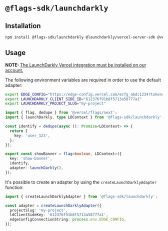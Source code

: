 # `@flags-sdk/launchdarkly`

## Installation

```sh
npm install @flags-sdk/launchdarkly @launchdarkly/vercel-server-sdk @vercel/edge-config
```

## Usage

**NOTE:** [The LaunchDarkly Vercel integration must be installed on our account.](https://vercel.com/integrations/launchdarkly)

The following environment variables are required in order to use the default adapter:

```sh
export EDGE_CONFIG="https://edge-config.vercel.com/ecfg_abdc1234?token=xxx-xxx-xxx" # Provided by Vercel when connecting an Edge Config to the project
export LAUNCHDARKLY_CLIENT_SIDE_ID="612376f91b8f5713a58777a1"
export LAUNCHDARKLY_PROJECT_SLUG="my-project"
```

```ts
import { flag, dedupe } from '@vercel/flags/next';
import { launchDarkly, type LDContext } from '@flags-sdk/launchdarkly';

const identify = dedupe(async (): Promise<LDContext> => {
  return {
    key: 'user_123',
  };
});

export const showBanner = flag<boolean, LDContext>({
  key: 'show-banner',
  identify,
  adapter: launchDarkly(),
});
```

It's possible to create an adapter by using the `createLaunchDarklyAdapter` function:

```ts
import { createLaunchDarklyAdapter } from '@flags-sdk/launchdarkly';

const adapter = createLaunchDarklyAdapter({
  projectSlug: 'my-project',
  ldClientSideKey: '612376f91b8f5713a58777a1',
  edgeConfigConnectionString: process.env.EDGE_CONFIG,
});
```
